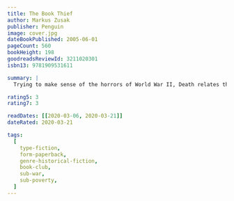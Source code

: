 ```yaml
---
title: The Book Thief
author: Markus Zusak
publisher: Penguin
image: cover.jpg
dateBookPublished: 2005-06-01
pageCount: 560
bookHeight: 198
goodreadsReviewId: 3211020301
isbn13: 9781909531611

summary: |
  Trying to make sense of the horrors of World War II, Death relates the story of Liesel-a young German girl whose book-stealing and story-telling talents help sustain her family and the Jewish man they are hiding, as well as their neighbours.

rating5: 3
rating7: 3

readDates: [[2020-03-06, 2020-03-21]]
dateRated: 2020-03-21

tags:
  [
    type-fiction,
    form-paperback,
    genre-historical-fiction,
    book-club,
    sub-war,
    sub-poverty,
  ]
---
```

